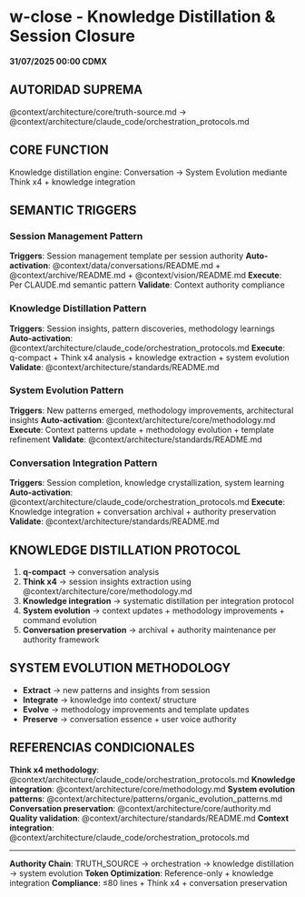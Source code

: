 # w-close - Knowledge Distillation & Session Closure

**31/07/2025 00:00 CDMX**

## AUTORIDAD SUPREMA
@context/architecture/core/truth-source.md → @context/architecture/claude_code/orchestration_protocols.md

## CORE FUNCTION
Knowledge distillation engine: Conversation → System Evolution mediante Think x4 + knowledge integration

## SEMANTIC TRIGGERS
### Session Management Pattern
**Triggers**: Session management template per session authority
**Auto-activation**: @context/data/conversations/README.md + @context/archive/README.md + @context/vision/README.md
**Execute**: Per CLAUDE.md semantic pattern
**Validate**: Context authority compliance

### Knowledge Distillation Pattern
**Triggers**: Session insights, pattern discoveries, methodology learnings
**Auto-activation**: @context/architecture/claude_code/orchestration_protocols.md
**Execute**: q-compact + Think x4 analysis + knowledge extraction + system evolution
**Validate**: @context/architecture/standards/README.md

### System Evolution Pattern
**Triggers**: New patterns emerged, methodology improvements, architectural insights
**Auto-activation**: @context/architecture/core/methodology.md
**Execute**: Context patterns update + methodology evolution + template refinement
**Validate**: @context/architecture/standards/README.md

### Conversation Integration Pattern
**Triggers**: Session completion, knowledge crystallization, system learning
**Auto-activation**: @context/architecture/claude_code/orchestration_protocols.md
**Execute**: Knowledge integration + conversation archival + authority preservation
**Validate**: @context/architecture/standards/README.md

## KNOWLEDGE DISTILLATION PROTOCOL
1. **q-compact** → conversation analysis
2. **Think x4** → session insights extraction using @context/architecture/core/methodology.md
3. **Knowledge integration** → systematic distillation per integration protocol
4. **System evolution** → context updates + methodology improvements + command evolution
5. **Conversation preservation** → archival + authority maintenance per authority framework

## SYSTEM EVOLUTION METHODOLOGY
- **Extract** → new patterns and insights from session
- **Integrate** → knowledge into context/ structure
- **Evolve** → methodology improvements and template updates
- **Preserve** → conversation essence + user voice authority

## REFERENCIAS CONDICIONALES
**Think x4 methodology**: @context/architecture/claude_code/orchestration_protocols.md
**Knowledge integration**: @context/architecture/core/methodology.md
**System evolution patterns**: @context/architecture/patterns/organic_evolution_patterns.md
**Conversation preservation**: @context/architecture/core/authority.md
**Quality validation**: @context/architecture/standards/README.md
**Context integration**: @context/architecture/claude_code/orchestration_protocols.md

---
**Authority Chain**: TRUTH_SOURCE → orchestration → knowledge distillation → system evolution
**Token Optimization**: Reference-only + knowledge integration
**Compliance**: ≤80 lines + Think x4 + conversation preservation